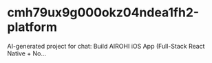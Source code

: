 # cmh79ux9g000okz04ndea1fh2-platform
AI-generated project for chat: Build AIROHI iOS App (Full-Stack React Native + No...
